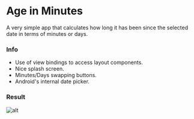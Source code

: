 # Age in Minutes
A very simple app that calculates how long it has been since the selected date in terms of minutes or days.

### Info
* Use of view bindings to access layout components.
* Nice splash screen.
* Minutes/Days swapping buttons.
* Android's internal date picker.

### Result
![alt](https://i.imgur.com/oyF2TGB.gif)
